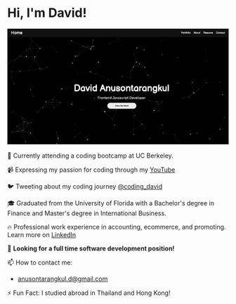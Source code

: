 # Hi, I'm David!

![gif](portfolio-gif.gif)

👋 Currently attending a coding bootcamp at UC Berkeley.

📹 Expressing my passion for coding through my [YouTube](https://www.youtube.com/channel/UCYBwball06AdVuaHeH7adVw?view_as=subscriber)

🐦 Tweeting about my coding journey [@coding_david](https://twitter.com/coding_david)

🎓 Graduated from the University of Florida with a Bachelor's degree in Finance and Master's degree in International Business.

🔥 Professional work experience in accounting, ecommerce, and promoting. Learn more on [LinkedIn](https://www.linkedin.com/in/anusontarangkul/)

🌱 **Looking for a full time software development position!**

📫 How to contact me:

- anusontarangkul.d@gmail.com

⚡️ Fun Fact: I studied abroad in Thailand and Hong Kong!
